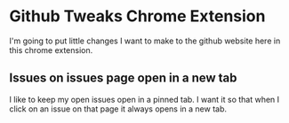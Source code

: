 # Github Tweaks Chrome Extension

I'm going to put little changes I want to make to the github website here in this chrome extension.

## Issues on issues page open in a new tab

I like to keep my open issues open in a pinned tab. I want it so that when I click on an issue on that page it always opens in a new tab.
